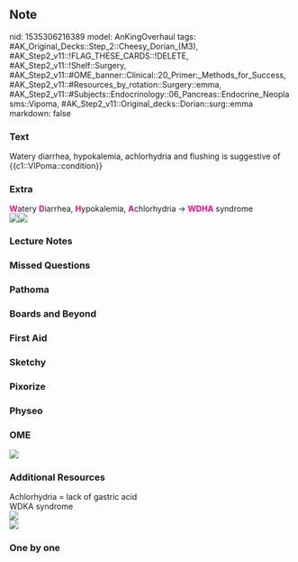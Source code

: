 ## Note
nid: 1535306216389
model: AnKingOverhaul
tags: #AK_Original_Decks::Step_2::Cheesy_Dorian_(M3), #AK_Step2_v11::!FLAG_THESE_CARDS::!DELETE, #AK_Step2_v11::!Shelf::Surgery, #AK_Step2_v11::#OME_banner::Clinical::20_Primer:_Methods_for_Success, #AK_Step2_v11::#Resources_by_rotation::Surgery::emma, #AK_Step2_v11::#Subjects::Endocrinology::06_Pancreas::Endocrine_Neoplasms::Vipoma, #AK_Step2_v11::Original_decks::Dorian::surg::emma
markdown: false

### Text
Watery diarrhea, hypokalemia, achlorhydria and flushing is suggestive of {{c1::VIPoma::condition}}

### Extra
<div>
  <b><font color="#FC0280">W</font></b>atery <b><font color=
  "#FC0280">D</font></b>iarrhea, <b><font color=
  "#FC0280">H</font></b>ypokalemia, <b><font color=
  "#FC0280">A</font></b>chlorhydria -> <b><font color=
  "#FC0280">WDHA</font></b> syndrome
</div>
<div><img src="paste-732051405799425.jpg"><img src=
"paste-3053356675235841.jpg"></div>

### Lecture Notes


### Missed Questions


### Pathoma


### Boards and Beyond


### First Aid


### Sketchy


### Pixorize


### Physeo


### OME
<div class="ome-widget">
  <a href="https://onlinemeded.org/spa/surgery?ref=anki"><img src=
  "_OME_AnkiFlashcards_Topic_6.png"></a>
</div>

### Additional Resources
<div>
  Achlorhydria = lack of gastric acid
</div>
<div>
  WDKA syndrome
</div>
<div><img src="paste-2531024227532801.jpg"></div>
<div><img src="paste-876358011977731.jpg"></div>

### One by one

